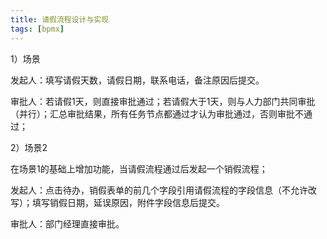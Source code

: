 ```yaml
---
title: 请假流程设计与实现
tags: [bpmx]
---
```


1）场景

发起人：填写请假天数，请假日期，联系电话，备注原因后提交。

审批人：若请假1天，则直接审批通过；若请假大于1天，则与人力部门共同审批（并行）；汇总审批结果，所有任务节点都通过才认为审批通过，否则审批不通过；

2）场景2

在场景1的基础上增加功能，当请假流程通过后发起一个销假流程；

发起人：点击待办，销假表单的前几个字段引用请假流程的字段信息（不允许改写）；填写销假日期，延误原因，附件字段信息后提交。

审批人：部门经理直接审批。